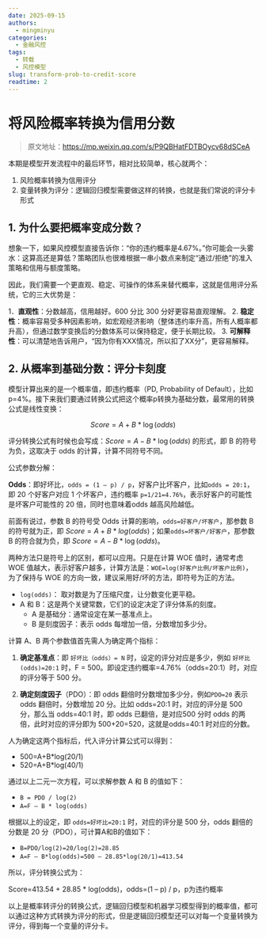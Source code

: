 ```yaml
---
date: 2025-09-15
authors:
  - mingminyu
categories:
  - 金融风控
tags:
  - 转载
  - 风控模型
slug: transform-prob-to-credit-score
readtime: 2
---
```


# 将风险概率转换为信用分数

> 原文地址：https://mp.weixin.qq.com/s/P9QBHatFDTBOycv68dSCeA

本期是模型开发流程中的最后环节，相对比较简单，核心就两个：

1. 风险概率转换为信用评分
2. 变量转换为评分：逻辑回归模型需要做这样的转换，也就是我们常说的评分卡形式

<!-- more -->

## 1. 为什么要把概率变成分数？

想象一下，如果风控模型直接告诉你：“你的违约概率是4.67%。”你可能会一头雾水：这算高还是算低？策略团队也很难根据一串小数点来制定“通过/拒绝”的准入策略和信用与额度策略。

因此，我们需要一个更直观、稳定、可操作的体系来替代概率，这就是信用评分系统，它的三大优势是：

1．**直观性**：分数越高，信用越好。600 分比 300 分好更容易直观理解。
2. **稳定性**：概率容易受多种因素影响，如宏观经济影响（整体违约率升高，所有人概率都升高），但通过数学变换后的分数体系可以保持稳定，便于长期比较。
3. **可解释性**：可以清楚地告诉用户，“因为你有XXX情况，所以扣了XX分”，更容易解释。

## 2. 从概率到基础分数：评分卡刻度

模型计算出来的是一个概率值，即违约概率（PD, Probability of Default），比如 p=4%。接下来我们要通过转换公式把这个概率p转换为基础分数，最常用的转换公式是线性变换：

$$
Score = A + B * \log(odds)
$$

评分转换公式有时候也会写成：$Score = A - B * \log(odds)$ 的形式，即 B 的符号为负，这取决于 odds 的计算，计算不同符号不同。

公式参数分解：

**Odds**：即好坏比，`odds = (1 – p) / p`，好客户比坏客户，比如`odds = 20:1`，即 20 个好客户对应 1 个坏客户，违约概率 `p=1/21=4.76%`，表示好客户的可能性是坏客户可能性的 20 倍，同时也意味着odds 越高风险越低。

前面有说过，参数 B 的符号受 Odds 计算的影响，`odds=好客户/坏客户`，那参数 B 的符号就为正，即 $Score = A + B * log(odds)$；如果`odds=坏客户/好客户`，那参数 B 的符合就为负，即 $Score = A - B * \log(odds)$。

两种方法只是符号上的区别，都可以应用。只是在计算 WOE 值时，通常考虑 WOE 值越大，表示好客户越多，计算方法是：`WOE=log(好客户比例/坏客户比例)`，为了保持与 WOE 的方向一致，建议采用好/坏的方法，即符号为正的方法。

- `log(odds)`： 取对数是为了压缩尺度，让分数变化更平稳。
- A 和 B：这是两个关键常数，它们的设定决定了评分体系的刻度。
    - A 是基础分：通常设定在某一基准点上。
    - B 是刻度因子：表示 odds 每增加一倍，分数增加多少分。

计算 A、B 两个参数值首先需人为确定两个指标：

1. **确定基准点**：即 `好坏比（odds）= N` 时，设定的评分对应是多少，例如 `好坏比(odds)=20:1` 时，F = 500。即设定违约概率=4.76%（odds=20:1）时，对应的评分等于 500 分。

2. **确定刻度因子**（PDO）：即 odds 翻倍时分数增加多少分，例如`PDO=20` 表示 odds 翻倍时，分数增加 20 分。比如 odds=20:1 时，对应的评分是 500 分，那么当 odds=40:1 时，即 odds 已翻倍，是对应500 分时 odds 的两倍，此时对应的评分即为 500+20=520，这就是odds=40:1 时对应的分数。

人为确定这两个指标后，代入评分计算公式可以得到：

- 500=A+B*log(20/1)
- 520=A+B*log(40/1)

通过以上二元一次方程，可以求解参数 A 和 B 的值如下：

- `B = PDO / log(2)`
- `A=F – B * log(odds)`

根据以上的设定，即 `odds=好坏比=20:1` 时，对应的评分是 500 分，odds 翻倍的分数是 20 分（PDO），可计算A和B的值如下：

- `B=PDO/log(2)=20/log(2)=28.85`
- `A=F – B*log(odds)=500 – 28.85*log(20/1)=413.54`

所以，评分转换公式为：

Score=413.54 + 28.85 * log(odds)，odds=(1 – p) / p，p为违约概率

以上是概率转评分的转换公式，逻辑回归模型和机器学习模型得到的概率值，都可以通过这种方式转换为评分的形式，但是逻辑回归模型还可以对每一个变量转换为评分，得到每一个变量的评分卡。